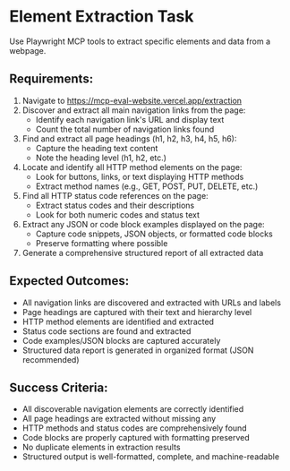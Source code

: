 # Element Extraction Task

Use Playwright MCP tools to extract specific elements and data from a webpage.

## Requirements:

1. Navigate to https://mcp-eval-website.vercel.app/extraction
2. Discover and extract all main navigation links from the page:
   - Identify each navigation link's URL and display text
   - Count the total number of navigation links found
3. Find and extract all page headings (h1, h2, h3, h4, h5, h6):
   - Capture the heading text content
   - Note the heading level (h1, h2, etc.)
4. Locate and identify all HTTP method elements on the page:
   - Look for buttons, links, or text displaying HTTP methods
   - Extract method names (e.g., GET, POST, PUT, DELETE, etc.)
5. Find all HTTP status code references on the page:
   - Extract status codes and their descriptions
   - Look for both numeric codes and status text
6. Extract any JSON or code block examples displayed on the page:
   - Capture code snippets, JSON objects, or formatted code blocks
   - Preserve formatting where possible
7. Generate a comprehensive structured report of all extracted data

## Expected Outcomes:

- All navigation links are discovered and extracted with URLs and labels
- Page headings are captured with their text and hierarchy level
- HTTP method elements are identified and extracted
- Status code sections are found and extracted
- Code examples/JSON blocks are captured accurately
- Structured data report is generated in organized format (JSON recommended)

## Success Criteria:

- All discoverable navigation elements are correctly identified
- All page headings are extracted without missing any
- HTTP methods and status codes are comprehensively found
- Code blocks are properly captured with formatting preserved
- No duplicate elements in extraction results
- Structured output is well-formatted, complete, and machine-readable